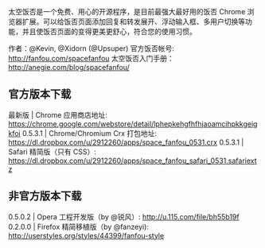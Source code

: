 太空饭否是一个免费、用心的开源程序，是目前最强大最好用的饭否 Chrome 浏览器扩展。可以给饭否页面添加回复和转发展开、浮动输入框、多用户切换等功能，并且使饭否页面的变得更美更舒心，符合您的使用习惯。

作者：@Kevin, @Xidorn (@Upsuper)
官方饭否帐号: http://fanfou.com/spacefanfou
太空饭否入门手册：http://anegie.com/blog/spacefanfou/

## 官方版本下载
最新版 | Chrome 应用商店地址: https://chrome.google.com/webstore/detail/lphepkehgfhfhjaoamcihpkkgeigkfoi
0.5.3.1 | Chrome/Chromium Crx 打包地址: https://dl.dropbox.com/u/2912260/apps/space_fanfou_0531.crx
0.5.3.1 | Safari 精简版（只有 CSS）: https://dl.dropbox.com/u/2912260/apps/space_fanfou_safari_0531.safariextz

## 非官方版本下载
0.5.0.2 | Opera 工程开发版（by @锐风）: http://u.115.com/file/bh55b19f
0.2.0.0 | Firefox 精简移植版（by @fanzeyi): http://userstyles.org/styles/44399/fanfou-style